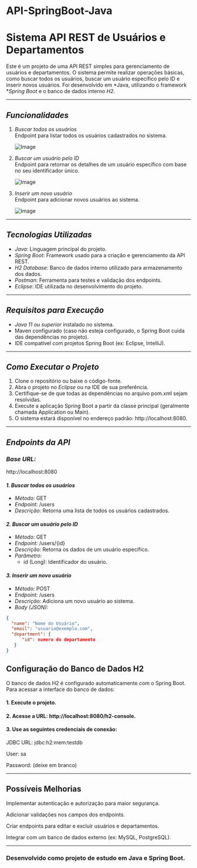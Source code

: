 # API-SpringBoot-Java

# Sistema API REST de Usuários e Departamentos

Este é um projeto de uma API REST simples para gerenciamento de usuários e departamentos. O sistema permite realizar operações básicas, como buscar todos os usuários, buscar um usuário específico pelo ID e inserir novos usuários. Foi desenvolvido em *Java, utilizando o framework **Spring Boot* e o banco de dados interno *H2*. 

---

## *Funcionalidades*

1. *Buscar todos os usuários*  
   Endpoint para listar todos os usuários cadastrados no sistema.

   ![Image](https://github.com/user-attachments/assets/89fd5936-7b84-482b-9db8-285b645d6b59)

3. *Buscar um usuário pelo ID*  
   Endpoint para retornar os detalhes de um usuário específico com base no seu identificador único.

   ![Image](https://github.com/user-attachments/assets/e67aab4a-cef6-4fd8-9017-3fe77fa194e9)

5. *Inserir um novo usuário*  
   Endpoint para adicionar novos usuários ao sistema.

   ![Image](https://github.com/user-attachments/assets/14b3e279-3dd3-4d64-b5f3-57b4e7c07600)

---

## *Tecnologias Utilizadas*

- *Java*: Linguagem principal do projeto.  
- *Spring Boot*: Framework usado para a criação e gerenciamento da API REST.  
- *H2 Database*: Banco de dados interno utilizado para armazenamento dos dados.  
- *Postman*: Ferramenta para testes e validação dos endpoints.  
- *Eclipse*: IDE utilizada no desenvolvimento do projeto.

---

## *Requisitos para Execução*

- *Java 11 ou superior* instalado no sistema.
- Maven configurado (caso não esteja configurado, o Spring Boot cuida das dependências no projeto).  
- IDE compatível com projetos Spring Boot (ex: Eclipse, IntelliJ).  

---

## *Como Executar o Projeto*

1. Clone o repositório ou baixe o código-fonte.  
2. Abra o projeto no *Eclipse* ou na IDE de sua preferência.  
3. Certifique-se de que todas as dependências no arquivo pom.xml sejam resolvidas.  
4. Execute a aplicação Spring Boot a partir da classe principal (geralmente chamada Application ou Main).  
5. O sistema estará disponível no endereço padrão: http://localhost:8080.

---

## *Endpoints da API*

### *Base URL:*  
http://localhost:8080

#### *1. Buscar todos os usuários*  
- *Método:* GET  
- *Endpoint:* /users  
- *Descrição:* Retorna uma lista de todos os usuários cadastrados.  

#### *2. Buscar um usuário pelo ID*  
- *Método:* GET  
- *Endpoint:* /users/{id}  
- *Descrição:* Retorna os dados de um usuário específico.  
- *Parâmetro:*  
  - id (Long): Identificador do usuário.

#### *3. Inserir um novo usuário*  
- *Método:* POST  
- *Endpoint:* /users  
- *Descrição:* Adiciona um novo usuário ao sistema.  
- *Body (JSON):*  
```json
{
  "name": "Nome do Usuário",
  "email": "usuario@exemplo.com",
  "department": {
      "id": numero do departamento
   }
}
```

## Configuração do Banco de Dados H2

O banco de dados H2 é configurado automaticamente com o Spring Boot. Para acessar a interface do banco de dados:

#### 1. Execute o projeto.


#### 2. Acesse a URL: http://localhost:8080/h2-console.


#### 3. Use as seguintes credenciais de conexão:

JDBC URL: jdbc:h2:mem:testdb

User: sa

Password: (deixe em branco)





---

## Possíveis Melhorias

Implementar autenticação e autorização para maior segurança.

Adicionar validações nos campos dos endpoints.

Criar endpoints para editar e excluir usuários e departamentos.

Integrar com um banco de dados externo (ex: MySQL, PostgreSQL).



---

### Desenvolvido como projeto de estudo em Java e Spring Boot.
